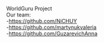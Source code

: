 WorldGuru Project <br />
Our team: <br />
-https://github.com/NiCHUY <br />
-https://github.com/martynukvaleria <br />
-https://github.com/GuzarevichAnna
